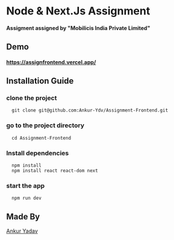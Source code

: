 # Node & Next.Js Assignment
#### Assigment assigned by "Mobilicis India Private Limited" 

## Demo
#### https://assignfrontend.vercel.app/

## Installation Guide
### clone the project
```
  git clone git@github.com:Ankur-Ydv/Assignment-Frontend.git
```
### go to the project directory
```
  cd Assignment-Frontend
```
### Install dependencies
```
  npm install
  npm install react react-dom next
```
### start the app
```
  npm run dev
```
## Made By
[Ankur Yadav](https://github.com/Ankur-Ydv)

